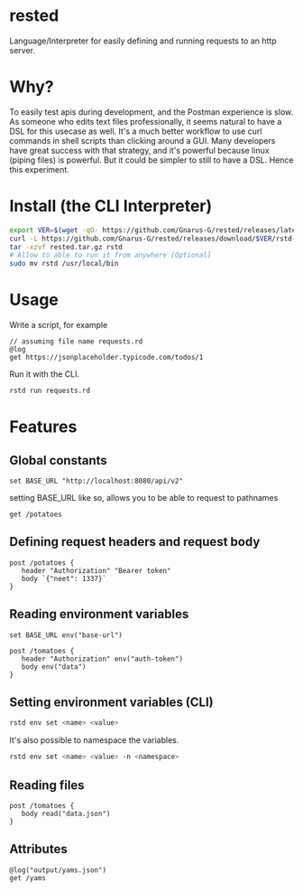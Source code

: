 # rested

Language/Interpreter for easily defining and running requests to an http server.

# Why?

To easily test apis during development, and the Postman experience is slow. As someone who edits text files professionally, it seems natural to have a DSL for this usecase as well. It's a much better workflow to use curl commands in shell scripts than clicking around a GUI.
Many developers have great success with that strategy, and it's powerful because linux (piping files) is powerful. But it could be simpler to still to have a DSL. Hence this experiment.

# Install (the CLI Interpreter)

```sh
export VER=$(wget -qO- https://github.com/Gnarus-G/rested/releases/latest | grep -oP 'v\d+\.\d+\.\d+' | tail -n 1);
curl -L https://github.com/Gnarus-G/rested/releases/download/$VER/rstd-$OSTYPE.tar.gz -o rested.tar.gz
tar -xzvf rested.tar.gz rstd
# Allow to able to run it from anywhere [Optional]
sudo mv rstd /usr/local/bin
```

# Usage

Write a script, for example

```rd
// assuming file name requests.rd
@log
get https://jsonplaceholder.typicode.com/todos/1
```

Run it with the CLI.

```sh
rstd run requests.rd
```

# Features

## Global constants

```rd
set BASE_URL "http://localhost:8080/api/v2"
```

setting BASE_URL like so, allows you to be able to request to pathnames

```rd
get /potatoes
```

## Defining request headers and request body

```rd
post /potatoes {
   header "Authorization" "Bearer token"
   body `{"neet": 1337}`
}
```

## Reading environment variables

```rd
set BASE_URL env("base-url")

post /tomatoes {
   header "Authorization" env("auth-token")
   body env("data")
}
```

## Setting environment variables (CLI)

```sh
rstd env set <name> <value>
```

It's also possible to namespace the variables.

```sh
rstd env set <name> <value> -n <namespace>
```

## Reading files

```rd
post /tomatoes {
   body read("data.json")
}
```

## Attributes

```rd
@log("output/yams.json")
get /yams
```
